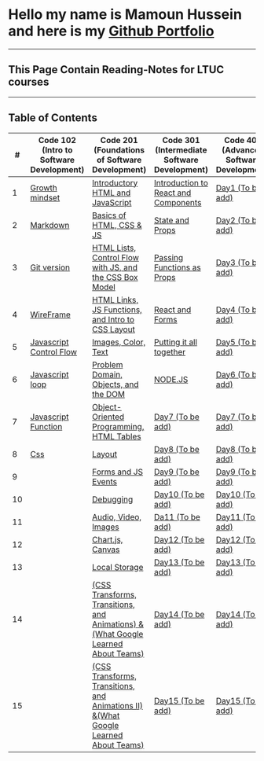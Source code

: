 # Hello my name is Mamoun Hussein and here is my [Github Portfolio](https://github.com/mamoon100)

---

## This Page Contain Reading-Notes for LTUC courses

---

## Table of Contents

| #   | Code 102 (Intro to Software Development)            | Code 201 (Foundations of Software Development)                                                                | Code 301 (Intermediate Software Development)                  | Code 401 (Advanced Software Development) |
| --- | --------------------------------------------------- | ------------------------------------------------------------------------------------------------------------- | ------------------------------------------------------------- | ---------------------------------------- |
| 1   | [Growth mindset](./Code-102/Growth.md)              | [Introductory HTML and JavaScript](./Code-201/class-01.md)                                                    | [Introduction to React and Components](./Code-301/class-1.md) | [Day1 (To be add)]()                     |
| 2   | [Markdown](./Code-102/markdown.md)                  | [Basics of HTML, CSS & JS](./Code-201/class-02.md)                                                            | [State and Props](./Code-301/class-2.md)                      | [Day2 (To be add)]()                     |
| 3   | [Git version](./Code-102/git.md)                    | [HTML Lists, Control Flow with JS, and the CSS Box Model](./Code-201/class-03.md)                             | [Passing Functions as Props](./Code-301/class-3.md)           | [Day3 (To be add)]()                     |
| 4   | [WireFrame](./Code-102/wireframe.md)                | [HTML Links, JS Functions, and Intro to CSS Layout](./Code-201/class-04.md)                                   | [React and Forms](./Code-301/class-4.md)                      | [Day4 (To be add)]()                     |
| 5   | [Javascript Control Flow](./Code-102/javascript.md) | [Images, Color, Text](./Code-201/class-05.md)                                                                 | [Putting it all together](./Code-301/class-5.md)              | [Day5 (To be add)]()                     |
| 6   | [Javascript loop](./Code-102/loop.md)               | [Problem Domain, Objects, and the DOM](./Code-201/class-06.md)                                                | [NODE.JS](./Code-301/class-6.md)                              | [Day6 (To be add)]()                     |
| 7   | [Javascript Function](./Code-102/function.md)       | [Object-Oriented Programming, HTML Tables](./Code-201/class-07.md)                                            | [Day7 (To be add)]()                                          | [Day7 (To be add)]()                     |
| 8   | [Css](./Code-102/Css.md)                            | [Layout](./Code-201/class-08.md)                                                                              | [Day8 (To be add)]()                                          | [Day8 (To be add)]()                     |
| 9   |                                                     | [Forms and JS Events](./Code-201/class-09.md)                                                                 | [Day9 (To be add)]()                                          | [Day9 (To be add)]()                     |
| 10  |                                                     | [Debugging](./Code-201/class-10.md)                                                                           | [Day10 (To be add)]()                                         | [Day10 (To be add)]()                    |
| 11  |                                                     | [Audio, Video, Images](./Code-201/class-11.md)                                                                | [Da11 (To be add)]()                                          | [Day11 (To be add)]()                    |
| 12  |                                                     | [Chart.js, Canvas](./Code-201/class-12.md)                                                                    | [Day12 (To be add)]()                                         | [Day12 (To be add)]()                    |
| 13  |                                                     | [Local Storage](./Code-201/class-13.md)                                                                       | [Day13 (To be add)]()                                         | [Day13 (To be add)]()                    |
| 14  |                                                     | [(CSS Transforms, Transitions, and Animations) &(What Google Learned About Teams)](./Code-201/class-14.md)    | [Day14 (To be add)]()                                         | [Day14 (To be add)]()                    |
| 15  |                                                     | [(CSS Transforms, Transitions, and Animations II) &(What Google Learned About Teams)](./Code-201/class-14.md) | [Day15 (To be add)]()                                         | [Day15 (To be add)]()                    |
